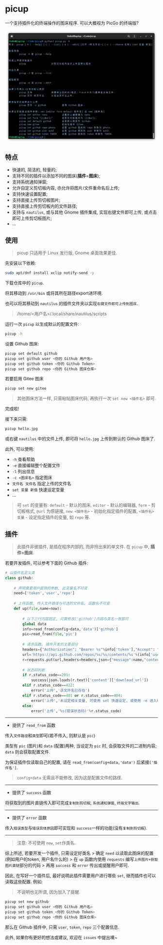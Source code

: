 # picup

一个支持插件化的终端操作的图床程序. 可以大概视为 PicGo 的终端版?

![](https://raw.githubusercontent.com/wzk0/photo/main/2024-02-24%2018%3A12%3A25.png)

## 特点

- 快速的, 简洁的, 轻量的;
- 支持不同的插件以添加不同的图床(**插件**=**图床**);
- 支持系统通知弹窗;
- 允许自定义剪切板内容, 亦允许将图片/文件重命名后上传;
- 支持快速设置配置;
- 支持直接上传剪切板图片;
- 支持直接上传剪切板内的文件路径;
- 支持与 `nautilus`, 或与其他 Gnome 插件集成, 实现右键文件即可上传, 或点击即可上传剪切板图片;
- ...

## 使用

> picup 只适用于 Linux 发行版, Gnome 桌面效果更佳.

先安装以下依赖:

```sh
sudo apt/dnf install xclip notify-send -y
```

下载仓库中的 `picup`.

将其移动到 `/usr/bin` 或将其所在路径export进环境.

也可以将其移动到 `nautilus` 的插件文件夹以实现`右键文件即可上传到图床`.

> /home/<用户名>/.local/share/nautilus/scripts

运行一次 `picup` 以生成默认的配置文件:

```sh
picup -h
```

设置 Github 图床:

```sh
picup set default github
picup set github user <你的 Github 用户名>
picup set github token <你的 Github Token>
picup set github repo <你的 Github 图床仓库>
```

若要启用 Gitee 图床

```sh
picup set new gitee
```

> 其他图床方法一样, 只需粘贴图床代码, 再执行一次 `set new <插件名>` 即可.

完成啦!

接下来只需:

```sh
picup hello.jpg
```

或右键 `nautilus` 中的文件上传, 即可将 `hello.jpg` 上传到默认的 Github 图床了.

此外, 可以使用:

- `-h` 查看帮助
- `-e` 直接编辑整个配置文件
- `-l` 列出信息
- `-c <图床名>` 指定图床
- `文件名 文件名` 指定上传的文件名
- `set 变量 新值` 快速设定变量
- ...

> 可 `set` 的变量有: `default` - 默认的图床, `editor` - 默认的编辑器, `form` - 剪切板格式, `@url` 为原链接, `new <插件名>` - 初始化指定插件的配置, `<插件名> 变量` - 设定指定插件的变量, 如 `repo` 等.

## 插件

> 此插件非彼插件, 是插在程序内部的, 而非拎出来的单文件. 在 `picup` 中, **插件=图床**.

若要开发插件, 可以参考下面的 Github 插件:

```python
# 以插件名定义类
class github:

    # 声明需要用户提供的参数, 此变量名不可变
    need=['token','user','repo']

    # 上传函数, 传入文件路径与可选的文件名, 函数名不可变
    def up(file,name=now):

        # 以下三行内容固定, 只需修改['github']内容与类名一致即可
        global data
        info=read_from(config+data,'data')['github']
        pic=read_from(file,'pic')

        # 请求函数, 插件开发的主要部分
        headers={"Authorization": "Bearer %s"%info['token'],"Accept": "application/vnd.github+json"}
        url='https://api.github.com/repos/%s/%s/contents/%s'%(info['user'],info['repo'],name+'.'+file.split('.')[-1])
        r=requests.put(url,headers=headers,json={"message":name,"content":pic})
        
        # 状态码判断
        if r.status_code==201:
            success(json.loads(r.text)['content']['download_url'])
        elif r.status_code==422:
            error('上传','该文件名已存在')
        elif r.status_code==401 or r.status_code==404:
            error('上传','未设定相关变量, 可使用 set 快速设定, 或使用 -e 进入编辑模式')
        else:
            error('上传','%s(错误状态码)'%r.status_code)
```

---

- 提供了 `read_from` 函数

传入`文件路径`和`类型`即可(若不传入, 则默认是 `pic`)

类型有 `pic` (图片)和 `data` (配置)两种, 当设定为 `pic` 时, 会获取文件的二进制内容; `data` 则会获取配置文件.

为保证插件仅读取自己的配置, 请在 `read_from(config+data,'data')` 后紧接`['插件名']`.

> `config+data` 无需且不能修改, 因为这是配置文件的路径.

---

- 提供了 `success` 函数

将获取到的图片直链传入即可完成`复制到剪切板`, `系统通知弹窗`, `终端文字输出`.

---

- 提供了 `error` 函数

传入`错误类型`与`错误具体原因`即可实现和 `success`一样的功能(没有`复制到剪切板`).

---

> 注意: 不可使用 `new`, `set`作类名.

综上所述, 若要开发一个插件, 只需设定好类名 > 确定 `need` 以读取此图床的配置(例如用户的token, 用户名什么的) > 在 `up` 函数内使用 `requests` 编写`上传图片+获取图片直链`部分的代码 > 再用 `success` 和 `error` 传出或提醒用户即可.

因此, 在写好一个插件后, 最好说明此插件需要用户进行哪些 `set`, 继而插件也可以读取这些配置. 例如:

> 不说明也无所谓, 因为加入了提醒.

```sh
picup set new github
picup set github user <你的 Github 用户名>
picup set github token <你的 Github Token>
picup set github repo <你的 Github 图床仓库>
```

那么在 Github 插件中, 只需 `user`, `token`, `repo` 三个配置信息.

此外, 如果你有更好的想法或建议, 欢迎在 `issues` 中提出噢~
